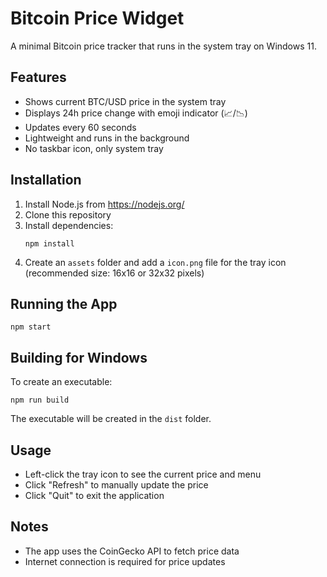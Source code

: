 # Bitcoin Price Widget

A minimal Bitcoin price tracker that runs in the system tray on Windows 11.

## Features

- Shows current BTC/USD price in the system tray
- Displays 24h price change with emoji indicator (📈/📉)
- Updates every 60 seconds
- Lightweight and runs in the background
- No taskbar icon, only system tray

## Installation

1. Install Node.js from https://nodejs.org/
2. Clone this repository
3. Install dependencies:
   ```
   npm install
   ```
4. Create an `assets` folder and add a `icon.png` file for the tray icon (recommended size: 16x16 or 32x32 pixels)

## Running the App

```
npm start
```

## Building for Windows

To create an executable:

```
npm run build
```

The executable will be created in the `dist` folder.

## Usage

- Left-click the tray icon to see the current price and menu
- Click "Refresh" to manually update the price
- Click "Quit" to exit the application

## Notes

- The app uses the CoinGecko API to fetch price data
- Internet connection is required for price updates

